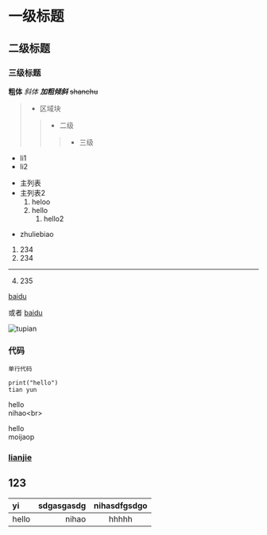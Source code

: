 # 一级标题
## 二级标题
### 三级标题

**粗体**
_斜体_
**_加粗倾斜_**
~~shanchu~~

> * 区域块
>> * 二级
>>> * 三级

* li1
* li2

- 主列表
- 主列表2
    1. heloo
    2. hello
        1. hello2

+ zhuliebiao


1. 234
2. 234
---
4. 235


[baidu](www.baidu.com "baidu")      

或者
[baidu][1]

[1]:www.baidu.com


![tupian](https://avatars1.githubusercontent.com/u/23491291?v=4&s=96)

### 代码

` 单行代码 `

``` 多行
print("hello")
tian yun
```

hello<br>
nihao\<br>

hello       
moijaop

### [lianjie](#123)     
## 123

|yi|sdgasgasdg|nihasdfgsdgo|
|:----|----:|:----:|
|hello|nihao|hhhhh|


